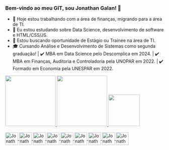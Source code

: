 ### Bem-vindo ao meu GIT, sou Jonathan Galan! 👋

- 🔭 Hoje estou trabalhando com a área de finanças, migrando para a área de TI. 
- 🌱 Eu estou estudando sobre Data Science, desenvolvimento de software e HTML/CSS/JS. 
- 👯 Estou buscando oportunidade de Estágio ou Trainee na área de TI.
- 🎓 Cursando Análise e Desenvolvimento de Sistemas como segunda graduação! | ✔️ MBA em Data Science pelo Descomplica em 2024. | ✔️ MBA em Finanças, Auditoria e Controladoria pela UNOPAR em 2022. | ✔️ Formado em Economia pela UNESPAR em 2022. 

<div>
  <a href="https://beacons.ai/jonathanassisgalan">
  <img height="160cm" src="https://github-readme-stats.vercel.app/api?username=JonathanAssisGalan&theme=dracula&show_icons=true&hide_border=false&count_private=false">
  <img height="160cm" src= "https://github-readme-streak-stats.herokuapp.com/?user=JonathanAssisGalan&theme=dracula&hide_border=false">
  <img height="100cm" src= "https://github-readme-stats.vercel.app/api/top-langs/?username=JonathanAssisGalan&theme=dracula&show_icons=true&hide_border=false&layout=compact">
</div>

<div style="display: inline_block"><br>
  <img align="center" alt="Jonathan-JAVA" heigth ="30" width="40" src="https://cdn.jsdelivr.net/gh/devicons/devicon@latest/icons/java/java-original-wordmark.svg" />
  <img align="center" alt="Jonathan-Python" heigth ="30" width="40" src="https://cdn.jsdelivr.net/gh/devicons/devicon@latest/icons/python/python-original-wordmark.svg" />
  <img align="center" alt="Jonathan-R" heigth ="30" width="40" src="https://cdn.jsdelivr.net/gh/devicons/devicon@latest/icons/rstudio/rstudio-original.svg" />
  <img align="center" alt="Jonathan-SQL" heigth ="30" width="40" src="https://cdn.jsdelivr.net/gh/devicons/devicon@latest/icons/sqlite/sqlite-original-wordmark.svg" />
  <img align="center" alt="Jonathan-HTML" heigth ="30" width="40" src="https://cdn.jsdelivr.net/gh/devicons/devicon@latest/icons/html5/html5-original.svg" />
  <img align="center" alt="Jonathan-CSS" heigth ="30" width="40" src="https://cdn.jsdelivr.net/gh/devicons/devicon@latest/icons/css3/css3-original.svg" />
  <img align="center" alt="Jonathan-JavaScript" heigth ="30" width="40" src="https://cdn.jsdelivr.net/gh/devicons/devicon@latest/icons/javascript/javascript-original.svg" />
  <img align="center" alt="Jonathan-Flutter" heigth ="30" width="40" src="https://cdn.jsdelivr.net/gh/devicons/devicon@latest/icons/flutter/flutter-original.svg" />
  <img align="center" alt="Jonathan-Kotlin" heigth ="30" width="40" src="https://cdn.jsdelivr.net/gh/devicons/devicon@latest/icons/kotlin/kotlin-original.svg" />
</div>

##

<div>
  <a href="https://www.youtube.com/channel/UCFggy2oe55fZJFGxD6cX2tQ" target="_blank">
</div>


